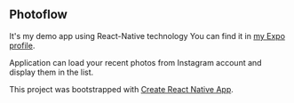 ## Photoflow

It's my demo app using React-Native technology
You can find it in [ my Expo profile](https://expo.io/@alexmarvelo/photoflow).

Application can load your recent photos from Instagram account and display them in the list.

This project was bootstrapped with [Create React Native App](https://github.com/react-community/create-react-native-app).

